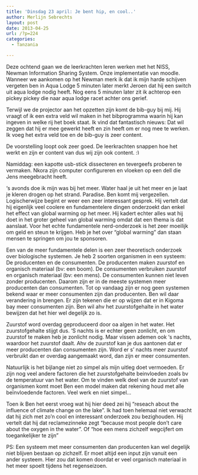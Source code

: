 ```yaml
---
title: 'Dinsdag 23 april: Je bent hip, en cool..'
author: Merlijn Sebrechts
layout: post
date: 2013-04-25
url: /?p=224
categories:
  - Tanzania

---
```

Deze ochtend gaan we de leerkrachten leren werken met het NISS, Newman Information Sharing System. Onze implementatie van moodle. Wanneer we aankomen op het Newman merk ik dat ik mijn harde schijven vergeten ben in Aqua Lodge 5 minuten later merkt Jeroen dat hij een switch uit aqua lodge nodig heeft. Nog eens 5 minuten later zit ik achterop een pickey pickey die naar aqua lodge racet achter ons gerief.

Terwijl we de projector aan het opzetten zijn komt de bib-guy bij mij. Hij vraagt of ik een extra veld wil maken in het bibprogramma waarin hij kan ingeven in welke rij het boek staat. Ik vind dat fantastisch nieuws: Dat wil zeggen dat hij er mee gewerkt heeft en zin heeft om er nog mee te werken. Ik voeg het extra veld toe en de bib-guy is zeer content.

De voorstelling loopt ook zeer goed. De leerkrachten snappen hoe het werkt en zijn er content van dus wij zijn ook content. <img src="http://merlijn.sebrechts.be/wp-includes/images/smilies/simple-smile.png" alt=":)" class="wp-smiley" style="height: 1em; max-height: 1em;" />

Namiddag: een kapotte usb-stick dissecteren en tevergeefs proberen te vermaken. Nkora zijn computer configureren en vloeken op een dell die Jens meegebracht heeft.

&#8216;s avonds doe ik mijn was bij het meer. Water haal je uit het meer en je laat je kleren drogen op het strand. Paradise. Ben komt mij vergezellen. Logischerwijze begint er weer een zeer interessant gesprek. Hij vertelt dat hij eigenlijk veel coolere en fundamentelere dingen onderzoekt dan enkel het effect van global warming op het meer. Hij kadert echter alles wat hij doet in het groter geheel van global warming omdat dat een thema is dat aanslaat. Voor het echte fundamentele nerd-onderzoek is het zeer moeilijk om geld en steun te krijgen. Heb je het over &#8220;global warming&#8221; dan staan mensen te springen om jou te sponsoren.

Een van de meer fundamentele delen is een zeer theoretisch onderzoek over biologische systemen. Je heb 2 soorten organismen in een systeem: De producenten en de consumenten. De producenten maken zuurstof en organisch materiaal (bv: een boom). De consumenten verbruiken zuurstof en organisch materiaal (bv: een mens). De consumenten kunnen niet leven zonder producenten. Daarom zijn er in de meeste systemen meer producenten dan consumenten. Tot op vandaag zijn er nog geen systemen bekend waar er meer consumenten zijn dan producenten. Ben wil daar verandering in brengen. Er zijn tekenen die er op wijzen dat er in Kigoma bay meer consumenten zijn. Ben wil ahv het zuurstofgehalte in het water bewijzen dat het hier wel degelijk zo is.

Zuurstof word overdag geproduceerd door oa algen in het water. Het zuurstofgehalte stijgt dus. &#8216;S nachts is er echter geen zonlicht, en om zuurstof te maken heb je zonlicht nodig. Maar vissen ademen ook &#8216;s nachts, waardoor het zuurstof daalt. Ahv de zuurstof kan je dus aantonen dat er meer producenten dan consumenten zijn. Word er s&#8217; nachts meer zuurstof verbruikt dan er overdag aangemaakt word, dan zijn er meer consumenten.

Natuurlijk is het bijlange niet zo simpel als mijn uitleg doet vermoeden. Er zijn nog veel andere factoren die het zuurstofgehalte beinvloeden zoals bv de temperatuur van het water. Om te vinden welk deel van de zuurstof van organismen komt moet Ben een model maken dat rekening houd met alle beïnvloedende factoren. Veel werk en niet simpel&#8230;

Toen ik Ben het eerst vroeg wat hij hier deed zei hij &#8220;reseach about the influence of climate change on the lake&#8221;. Ik had toen helemaal niet verwacht dat hij zich met zo&#8217;n cool en interessant onderzoek zou bezighouden. Hij vertelt dat hij dat reclamezinneke zegt &#8220;because most people don&#8217;t care about the oxygen in the water&#8221;. Of &#8220;hoe een mens zichzelf wegcijfert om toegankelijker te zijn&#8221;

PS: Een systeem met meer consumenten dan producenten kan wel degelijk niet blijven bestaan op zichzelf. Er moet altijd een input zijn vanuit een ander systeem. Hier zou dat komen doordat er veel organisch materiaal in het meer spoelt tijdens het regenseizoen.